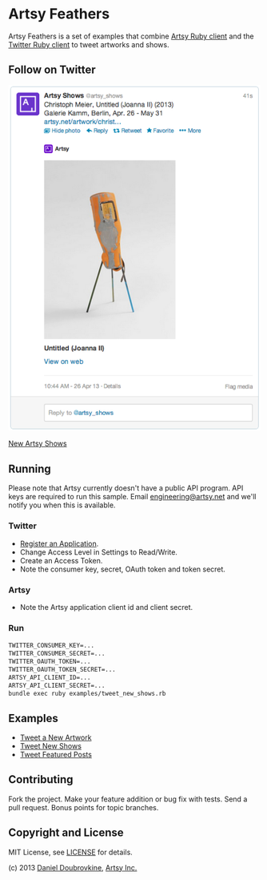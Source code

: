 Artsy Feathers
==============

Artsy Feathers is a set of examples that combine [Artsy Ruby client](https://github.com/artsy/artsy-ruby-client) and the [Twitter Ruby client](https://github.com/sferik/twitter) to tweet artworks and shows.

Follow on Twitter
-----------------

![](screenshots/artsy_shows.png)

[New Artsy Shows](https://twitter.com/artsy_shows)

Running
-------

Please note that Artsy currently doesn't have a public API program. API keys are required to run this sample. Email engineering@artsy.net and we'll notify you when this is available.

### Twitter

* [Register an Application](https://dev.twitter.com/apps/new).
* Change Access Level in Settings to Read/Write.
* Create an Access Token.
* Note the consumer key, secret, OAuth token and token secret.

### Artsy

* Note the Artsy application client id and client secret.

### Run

```
TWITTER_CONSUMER_KEY=...
TWITTER_CONSUMER_SECRET=...
TWITTER_OAUTH_TOKEN=...
TWITTER_OAUTH_TOKEN_SECRET=...
ARTSY_API_CLIENT_ID=...
ARTSY_API_CLIENT_SECRET=...
bundle exec ruby examples/tweet_new_shows.rb
```

Examples
--------

* [Tweet a New Artwork](examples/tweet_new_artwork.rb)
* [Tweet New Shows](examples/tweet_new_shows.rb)
* [Tweet Featured Posts](examples/tweet_featured_posts.rb)

Contributing
------------

Fork the project. Make your feature addition or bug fix with tests. Send a pull request. Bonus points for topic branches.

Copyright and License
---------------------

MIT License, see [LICENSE](http://github.com/dblock/mongoid-scroll/raw/master/LICENSE.md) for details.

(c) 2013 [Daniel Doubrovkine](http://github.com/dblock), [Artsy Inc.](http://artsy.net)
